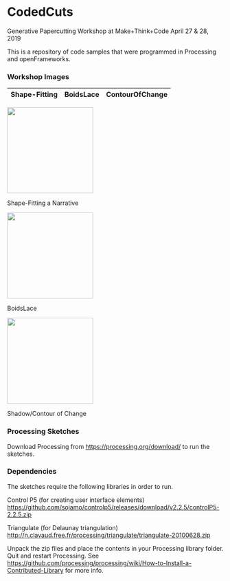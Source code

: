 # CodedCuts
Generative Papercutting Workshop at Make+Think+Code
April 27 & 28, 2019

This is a repository of code samples that were programmed in Processing and openFrameworks.

### Workshop Images 

Shape-Fitting | BoidsLace | ContourOfChange
--- | --- | ---

<img src="https://github.com/mantissa/CodedCuts/blob/master/DemoImages/ShapeFitting.JPG" width="200">

Shape-Fitting a Narrative

<img src="https://github.com/mantissa/CodedCuts/blob/master/DemoImages/BoidsLace.JPG" width="200">

BoidsLace

<img src="https://github.com/mantissa/CodedCuts/blob/master/DemoImages/ContourOfChange.JPG" width="200">

Shadow/Contour of Change

### Processing Sketches 

Download Processing from https://processing.org/download/ to run the sketches.

### Dependencies

The sketches require the following libraries in order to run.

Control P5 (for creating user interface elements)
https://github.com/sojamo/controlp5/releases/download/v2.2.5/controlP5-2.2.5.zip

Triangulate (for Delaunay triangulation)
http://n.clavaud.free.fr/processing/triangulate/triangulate-20100628.zip

Unpack the zip files and place the contents in your Processing library folder.
Quit and restart Processing. See https://github.com/processing/processing/wiki/How-to-Install-a-Contributed-Library for more info. 

